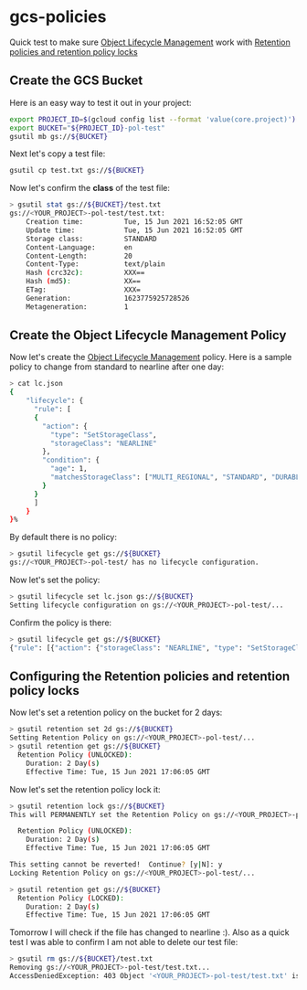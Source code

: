 # gcs-policies

Quick test to make sure [Object Lifecycle Management](https://cloud.google.com/storage/docs/lifecycle) work with [Retention policies and retention policy locks](https://cloud.google.com/storage/docs/bucket-lock)

## Create the GCS Bucket
Here is an easy way to test it out in your project:

```bash
export PROJECT_ID=$(gcloud config list --format 'value(core.project)')
export BUCKET="${PROJECT_ID}-pol-test"
gsutil mb gs://${BUCKET}
```

Next let's copy a test file:

```bash
gsutil cp test.txt gs://${BUCKET}
```

Now let's confirm the **class** of the test file:

```bash
> gsutil stat gs://${BUCKET}/test.txt
gs://<YOUR_PROJECT>-pol-test/test.txt:
    Creation time:          Tue, 15 Jun 2021 16:52:05 GMT
    Update time:            Tue, 15 Jun 2021 16:52:05 GMT
    Storage class:          STANDARD
    Content-Language:       en
    Content-Length:         20
    Content-Type:           text/plain
    Hash (crc32c):          XXX==
    Hash (md5):             XX==
    ETag:                   XXX=
    Generation:             1623775925728526
    Metageneration:         1
```

## Create the  Object Lifecycle Management Policy 
Now let's create the  [Object Lifecycle Management](https://cloud.google.com/storage/docs/lifecycle) policy. Here is a sample policy to change from standard to nearline after one day:

```bash
> cat lc.json
{
    "lifecycle": {
      "rule": [
      {
        "action": {
          "type": "SetStorageClass",
          "storageClass": "NEARLINE"
        },
        "condition": {
          "age": 1,
          "matchesStorageClass": ["MULTI_REGIONAL", "STANDARD", "DURABLE_REDUCED_AVAILABILITY"]
        }
      }
      ]
    }
}%
```

By default there is no policy:

```bash
> gsutil lifecycle get gs://${BUCKET}
gs://<YOUR_PROJECT>-pol-test/ has no lifecycle configuration.
```

Now let's set the policy:

```bash
> gsutil lifecycle set lc.json gs://${BUCKET}
Setting lifecycle configuration on gs://<YOUR_PROJECT>-pol-test/...
```

Confirm the policy is there:

```bash
> gsutil lifecycle get gs://${BUCKET}
{"rule": [{"action": {"storageClass": "NEARLINE", "type": "SetStorageClass"}, "condition": {"age": 1, "matchesStorageClass": ["MULTI_REGIONAL", "STANDARD", "DURABLE_REDUCED_AVAILABILITY"]}}]}
```

## Configuring the Retention policies and retention policy locks

Now let's set a retention policy on the bucket for 2 days:

```bash
> gsutil retention set 2d gs://${BUCKET}
Setting Retention Policy on gs://<YOUR_PROJECT>-pol-test/...
> gsutil retention get gs://${BUCKET}
  Retention Policy (UNLOCKED):
    Duration: 2 Day(s)
    Effective Time: Tue, 15 Jun 2021 17:06:05 GMT
```

Now let's set the retention policy lock it:

```bash
> gsutil retention lock gs://${BUCKET}
This will PERMANENTLY set the Retention Policy on gs://<YOUR_PROJECT>-pol-test to:

  Retention Policy (UNLOCKED):
    Duration: 2 Day(s)
    Effective Time: Tue, 15 Jun 2021 17:06:05 GMT

This setting cannot be reverted!  Continue? [y|N]: y
Locking Retention Policy on gs://<YOUR_PROJECT>-pol-test/...

> gsutil retention get gs://${BUCKET}
  Retention Policy (LOCKED):
    Duration: 2 Day(s)
    Effective Time: Tue, 15 Jun 2021 17:06:05 GMT
```

Tomorrow I will check if the file has changed to nearline :). Also as a quick test I was able to confirm I am not able to delete our test file:

```bash
> gsutil rm gs://${BUCKET}/test.txt
Removing gs://<YOUR_PROJECT>-pol-test/test.txt...
AccessDeniedException: 403 Object '<YOUR_PROJECT>-pol-test/test.txt' is subject to bucket's retention policy and cannot be deleted, overwritten or archived until 2021-06-17T09:52:05.796309-07:00
```